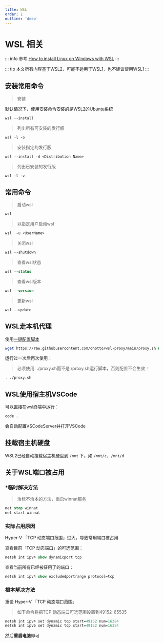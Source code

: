 ```yaml
---
title: WSL
order: 1
outline: 'deep'
---
```


# WSL 相关

::: info 参考
[How to install Linux on Windows with WSL](https://learn.microsoft.com/en-us/windows/wsl/install)
:::

::: tip
本文所有内容基于WSL2，可能不适用于WSL1，也不建议使用WSL1
:::

## 安装常用命令

> 安装

默认情况下，使用安装命令安装的是WSL2的Ubuntu系统

```ps
wsl --install
```

> 列出所有可安装的发行版

```ps
wsl -l -o
```

> 安装指定的发行版

```ps
wsl --install -d <Distribution Name>
```

> 列出已安装的发行版

```ps
wsl -l -v
```

## 常用命令

> 启动wsl

```ps
wsl
```

> 以指定用户启动wsl

```ps
wsl  -u <UserName>
```

> 关闭wsl

```ps
wsl --shutdown
```

> 查看wsl状态

```ps
wsl --status
```

> 查看wsl版本

```ps
wsl --version
```

> 更新wsl

```ps
wsl --update
```

## WSL走本机代理

使用[一键配置脚本](https://github.com/ohotto/wsl-proxy)

```sh
wget https://raw.githubusercontent.com/ohotto/wsl-proxy/main/proxy.sh && chmod +x proxy.sh && . ./proxy.sh
```

运行过一次后再次使用：

> 必须使用. ./proxy.sh而不是./proxy.sh运行脚本，否则配置不会生效！

```sh
. ./proxy.sh
```

## WSL使用宿主机VSCode

可以直接在wsl终端中运行：

```sh
code .
```

会自动配置VSCodeServer并打开VSCode

## 挂载宿主机硬盘

WSL2已经自动挂载宿主机硬盘到 `/mnt` 下，如 `/mnt/c`、`/mnt/d`

## 关于WSL端口被占用

### *临时解决方法

> 治标不治本的方法，重启winnat服务

```ps
net stop winnat
net start winnat
```

### 实际占用原因

Hyper-V 「TCP 动态端口范围」过大，导致常用端口被占用

查看目前「TCP 动态端口」的可选范围：

```ps
netsh int ipv4 show dynamicport tcp
```

查看当前所有已经被征用了的端口：

```ps
netsh int ipv4 show excludedportrange protocol=tcp
```

### 根本解决方法

重设 Hyper-V 「TCP 动态端口范围」

> 如下命令将把TCP 动态端口可选范围设置到49152-65535

```ps
netsh int ipv4 set dynamic tcp start=49152 num=16384
netsh int ipv6 set dynamic tcp start=49152 num=16384
```

然后**重启电脑**即可